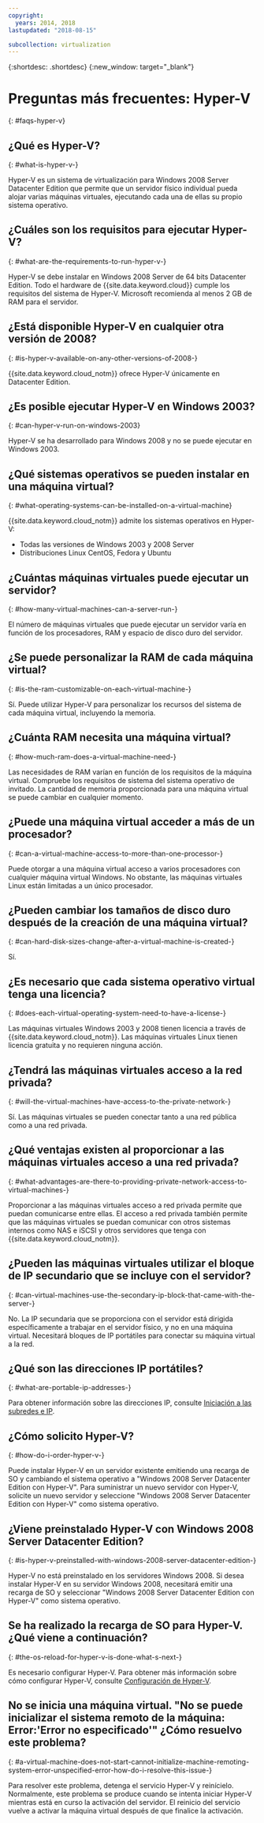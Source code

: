 ```yaml
---
copyright:
  years: 2014, 2018
lastupdated: "2018-08-15"

subcollection: virtualization
---
```

{:shortdesc: .shortdesc}
{:new_window: target="_blank"}

# Preguntas más frecuentes: Hyper-V
{: #faqs-hyper-v}

## ¿Qué es Hyper-V?
{: #what-is-hyper-v-}

Hyper-V es un sistema de virtualización para Windows 2008 Server Datacenter Edition que permite que un servidor físico individual pueda alojar varias máquinas virtuales, ejecutando cada una de ellas su propio sistema operativo.

## ¿Cuáles son los requisitos para ejecutar Hyper-V?
{: #what-are-the-requirements-to-run-hyper-v-}

Hyper-V se debe instalar en Windows 2008 Server de 64 bits Datacenter Edition. Todo el hardware de {{site.data.keyword.cloud}} cumple los requisitos del sistema de Hyper-V. Microsoft recomienda al menos 2 GB de RAM para el servidor.

## ¿Está disponible Hyper-V en cualquier otra versión de 2008?
{: #is-hyper-v-available-on-any-other-versions-of-2008-}

{{site.data.keyword.cloud_notm}} ofrece Hyper-V únicamente en Datacenter Edition.

## ¿Es posible ejecutar Hyper-V en Windows 2003?
{: #can-hyper-v-run-on-windows-2003}

Hyper-V se ha desarrollado para Windows 2008 y no se puede ejecutar en Windows 2003.

## ¿Qué sistemas operativos se pueden instalar en una máquina virtual?
{: #what-operating-systems-can-be-installed-on-a-virtual-machine}

{{site.data.keyword.cloud_notm}} admite los sistemas operativos en Hyper-V:

* Todas las versiones de Windows 2003 y 2008 Server
* Distribuciones Linux CentOS, Fedora y Ubuntu

## ¿Cuántas máquinas virtuales puede ejecutar un servidor?
{: #how-many-virtual-machines-can-a-server-run-}

El número de máquinas virtuales que puede ejecutar un servidor varía en función de los procesadores, RAM y espacio de disco duro del servidor.

## ¿Se puede personalizar la RAM de cada máquina virtual?
{: #is-the-ram-customizable-on-each-virtual-machine-}

Sí. Puede utilizar Hyper-V para personalizar los recursos del sistema de cada máquina virtual, incluyendo la memoria.

## ¿Cuánta RAM necesita una máquina virtual?
{: #how-much-ram-does-a-virtual-machine-need-}

Las necesidades de RAM varían en función de los requisitos de la máquina virtual. Compruebe los requisitos de sistema del sistema operativo de invitado. La cantidad de memoria proporcionada para una máquina virtual se puede cambiar en cualquier momento.

## ¿Puede una máquina virtual acceder a más de un procesador?
{: #can-a-virtual-machine-access-to-more-than-one-processor-}

Puede otorgar a una máquina virtual acceso a varios procesadores con cualquier máquina virtual Windows. No obstante, las máquinas virtuales Linux están limitadas a un único procesador.

## ¿Pueden cambiar los tamaños de disco duro después de la creación de una máquina virtual?
{: #can-hard-disk-sizes-change-after-a-virtual-machine-is-created-}

Sí.

## ¿Es necesario que cada sistema operativo virtual tenga una licencia?
{: #does-each-virtual-operating-system-need-to-have-a-license-}

Las máquinas virtuales Windows 2003 y 2008 tienen licencia a través de {{site.data.keyword.cloud_notm}}. Las máquinas virtuales Linux tienen licencia gratuita y no requieren ninguna acción.

## ¿Tendrá las máquinas virtuales acceso a la red privada?
{: #will-the-virtual-machines-have-access-to-the-private-network-}

Sí. Las máquinas virtuales se pueden conectar tanto a una red pública como a una red privada.

## ¿Qué ventajas existen al proporcionar a las máquinas virtuales acceso a una red privada?
{: #what-advantages-are-there-to-providing-private-network-access-to-virtual-machines-}

Proporcionar a las máquinas virtuales acceso a red privada permite que puedan comunicarse entre ellas. El acceso a red privada también permite que las máquinas virtuales se puedan comunicar con otros sistemas internos como NAS e iSCSI y otros servidores que tenga con
{{site.data.keyword.cloud_notm}}.

## ¿Pueden las máquinas virtuales utilizar el bloque de IP secundario que se incluye con el servidor?
{: #can-virtual-machines-use-the-secondary-ip-block-that-came-with-the-server-}

No. La IP secundaria que se proporciona con el servidor está dirigida específicamente a trabajar en el servidor físico, y no en una máquina virtual. Necesitará bloques de IP portátiles para conectar su máquina virtual a la red.

## ¿Qué son las direcciones IP portátiles?
{: #what-are-portable-ip-addresses-}

Para obtener información sobre las direcciones IP, consulte
[Iniciación a las subredes e IP](/docs/infrastructure/subnets?topic=subnets-getting-started-subnets-ips#getting-started-subnets-ips).

## ¿Cómo solicito Hyper-V?
{: #how-do-i-order-hyper-v-}

Puede instalar Hyper-V en un servidor existente emitiendo una recarga de SO y cambiando el sistema operativo a "Windows 2008 Server Datacenter Edition con Hyper-V". Para suministrar un nuevo servidor con Hyper-V, solicite un nuevo servidor y seleccione "Windows 2008 Server Datacenter Edition con Hyper-V" como sistema operativo.

## ¿Viene preinstalado Hyper-V con Windows 2008 Server Datacenter Edition?
{: #is-hyper-v-preinstalled-with-windows-2008-server-datacenter-edition-}

Hyper-V no está preinstalado en los servidores Windows 2008. Si desea instalar Hyper-V en su servidor Windows 2008, necesitará emitir una recarga de SO y seleccionar "Windows 2008 Server Datacenter Edition con Hyper-V" como sistema operativo.

## Se ha realizado la recarga de SO para Hyper-V. ¿Qué viene a continuación?
{: #the-os-reload-for-hyper-v-is-done-what-s-next-}

Es necesario configurar Hyper-V. Para obtener más información sobre cómo configurar Hyper-V, consulte
[Configuración de Hyper-V](/docs/infrastructure/virtualization?topic=Virtualization-setting-up-hyper-v).

## No se inicia una máquina virtual. "No se puede inicializar el sistema remoto de la máquina: Error:'Error no especificado'" ¿Cómo resuelvo este problema?
{: #a-virtual-machine-does-not-start-cannot-initialize-machine-remoting-system-error-unspecified-error-how-do-i-resolve-this-issue-}

Para resolver este problema, detenga el servicio Hyper-V y reinícielo. Normalmente, este problema se produce cuando se intenta iniciar Hyper-V mientras está en curso la activación del servidor. El reinicio del servicio vuelve a activar la máquina virtual después de que finalice la activación.
